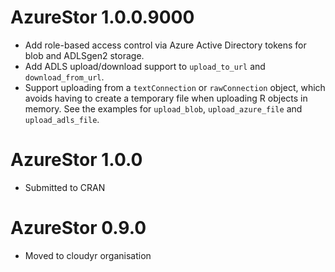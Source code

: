 # AzureStor 1.0.0.9000

* Add role-based access control via Azure Active Directory tokens for blob and ADLSgen2 storage.
* Add ADLS upload/download support to `upload_to_url` and `download_from_url`.
* Support uploading from a `textConnection` or `rawConnection` object, which avoids having to create a temporary file when uploading R objects in memory. See the examples for `upload_blob`, `upload_azure_file` and `upload_adls_file`.

# AzureStor 1.0.0

* Submitted to CRAN

# AzureStor 0.9.0

* Moved to cloudyr organisation
